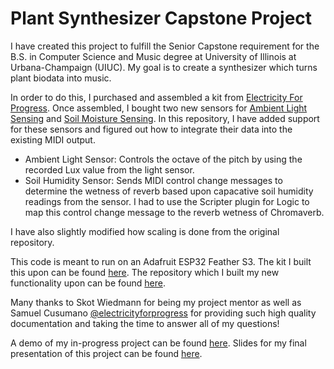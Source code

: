 # Plant Synthesizer Capstone Project
I have created this project to fulfill the Senior Capstone requirement for the B.S. in Computer Science and Music degree at University of Illinois at Urbana-Champaign (UIUC). My goal is to create a synthesizer which turns plant biodata into music. 

In order to do this, I purchased and assembled a kit from [Electricity For Progress](https://electricityforprogress.com/biodata-sonification/).
Once assembled, I bought two new sensors for [Ambient Light Sensing](https://www.adafruit.com/product/4162) and [Soil Moisture Sensing](https://www.adafruit.com/product/4026). In this repository, I have added support for these sensors and figured out how to integrate their data into the existing MIDI output.
- Ambient Light Sensor: Controls the octave of the pitch by using the recorded Lux value from the light sensor.
- Soil Humidity Sensor: Sends MIDI control change messages to determine the wetness of reverb based upon capacative soil humidity readings from the sensor. I had to use the Scripter plugin for Logic to map this control change message to the reverb wetness of Chromaverb.

I have also slightly modified how scaling is done from the original repository.

This code is meant to run on an Adafruit ESP32 Feather S3. The kit I built this upon can be found [here](https://electricityforprogress.square.site/product/biodata-sonification-diy-kit/17?cs=true&cst=custom). The repository which I built my new functionality upon can be found [here](https://github.com/electricityforprogress/BiodataFeather).

Many thanks to Skot Wiedmann for being my project mentor as well as Samuel Cusumano [@electricityforprogress](https://github.com/electricityforprogress) for providing such high quality documentation and taking the time to answer all of my questions!

A demo of my in-progress project can be found [here](https://youtu.be/7czpLY3Fris). Slides for my final presentation of this project can be found [here](https://docs.google.com/presentation/d/1xCfUaHlKpWIa-WMKicdJdH81rEBtNW_LqChzotQnMXQ/edit?usp=sharing).
